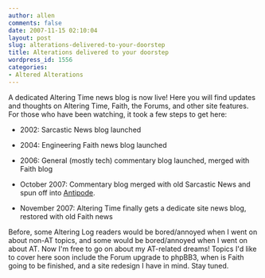 ```yaml
---
author: allen
comments: false
date: 2007-11-15 02:10:04
layout: post
slug: alterations-delivered-to-your-doorstep
title: Alterations delivered to your doorstep
wordpress_id: 1556
categories:
- Altered Alterations
---
```


A dedicated Altering Time news blog is now live! Here you will find updates and thoughts on Altering Time, Faith, the Forums, and other site features. For those who have been watching, it took a few steps to get here:



* 2002: Sarcastic News blog launched

* 2004: Engineering Faith news blog launched

* 2006: General (mostly tech) commentary blog launched, merged with Faith blog

* October 2007: Commentary blog merged with old Sarcastic News and spun off into [Antipode](http://www.antipode.ca/).

* November 2007: Altering Time finally gets a dedicate site news blog, restored with old Faith news


Before, some Altering Log readers would be bored/annoyed when I went on about non-AT topics, and some would be bored/annoyed when I went on about AT. Now I'm free to go on about my AT-related dreams! Topics I'd like to cover here soon include the Forum upgrade to phpBB3, when is Faith going to be finished, and a site redesign I have in mind. Stay tuned.
